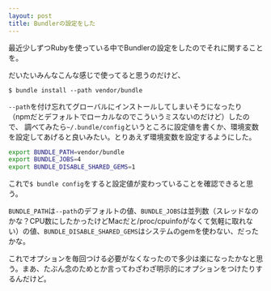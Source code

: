 ```yaml
---
layout: post
title: Bundlerの設定をした
---
```

最近少しずつRubyを使っている中でBundlerの設定をしたのでそれに関することを。

だいたいみんなこんな感じで使ってると思うのだけど、

```console
$ bundle install --path vendor/bundle
```

`--path`を付け忘れてグローバルにインストールしてしまいそうになったり（npmだとデフォルトでローカルなのでこういうミスないのだけど）したので、
調べてみたら`~/.bundle/config`というところに設定値を書くか、環境変数を設定してあげると良いみたい。とりあえず環境変数を設定するようにした。

```sh
export BUNDLE_PATH=vendor/bundle
export BUNDLE_JOBS=4
export BUNDLE_DISABLE_SHARED_GEMS=1
```

これで`$ bundle config`をすると設定値が変わっていることを確認できると思う。

`BUNDLE_PATH`は`--path`のデフォルトの値、`BUNDLE_JOBS`は並列数（スレッドなのかな？CPU数にしたかったけどMacだと/proc/cpuinfoがなくて気軽に取れない）の値、`BUNDLE_DISABLE_SHARED_GEMS`はシステムのgemを使わない、だったかな。

これでオプションを毎回つける必要がなくなったので多少は楽になったかなと思う。まあ、たぶん念のためとか言ってわざわざ明示的にオプションをつけたりするんだけど。

